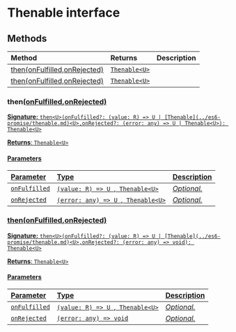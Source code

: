# Thenable interface













## Methods

| Method	   |  Returns	| Description|
|:-------------|:-------|:-----------|
|[then<U>(onFulfilled,onRejected)](then<u>onfulfilledonrejected)      | [`Thenable<U>`](../es6-promise/thenable.md) |  |
|[then<U>(onFulfilled,onRejected)](then<u>onfulfilledonrejected)      | [`Thenable<U>`](../es6-promise/thenable.md) |  |




### then<U>(onFulfilled,onRejected)



**Signature:** ``then<U>(onFulfilled?: (value: R) => U | [Thenable](../es6-promise/thenable.md)<U>,onRejected?: (error: any) => U | Thenable<U>): Thenable<U>``

**Returns**: [`Thenable<U>`](../es6-promise/thenable.md)



#### Parameters


| Parameter	   | Type    | Description |
|:-------------|:---------------|:------------|
| `onFulfilled`    | `(value: R) => U `,[` Thenable<U>`](../es6-promise/thenable.md) | _Optional._ |
| `onRejected`    | `(error: any) => U `,[` Thenable<U>`](../es6-promise/thenable.md) | _Optional._ |


### then<U>(onFulfilled,onRejected)



**Signature:** ``then<U>(onFulfilled?: (value: R) => U | [Thenable](../es6-promise/thenable.md)<U>,onRejected?: (error: any) => void): Thenable<U>``

**Returns**: [`Thenable<U>`](../es6-promise/thenable.md)



#### Parameters


| Parameter	   | Type    | Description |
|:-------------|:---------------|:------------|
| `onFulfilled`    | `(value: R) => U `,[` Thenable<U>`](../es6-promise/thenable.md) | _Optional._ |
| `onRejected`    | `(error: any) => void` | _Optional._ |

